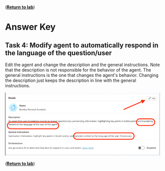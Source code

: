([__Return to lab__](/README.md#lab-manual))
# Answer Key

## Task 4: Modify agent to automatically respond in the language of the question/user

Edit the agent and change the description and the general instructions. Note that the description is not responsible for the behavior of the agent. The general instructions is the one that changes the agent's behavior. Changing the description just keeps the description in line with the general instructions.

![Automatically handling translation](/images/AutomaticLanguageHandling.png)

([__Return to lab__](/README.md#lab-manual))

